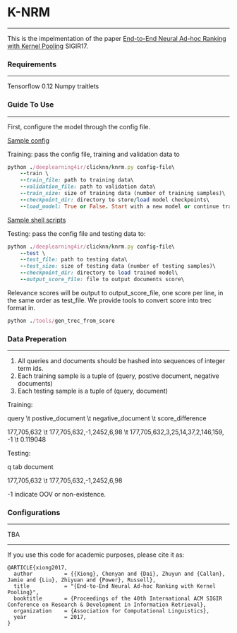 # K-NRM
---
This is the impelmentation of the paper [End-to-End Neural Ad-hoc Ranking with Kernel Pooling](http://www.cs.cmu.edu/~zhuyund/papers/end-end-neural.pdf) SIGIR17.

### Requirements
---
Tensorflow 0.12
Numpy
traitlets

### Guide To Use
---
First, configure the model through the config file. 

[Sample config](https://github.com/AdeDZY/KNRM/blob/master/sogou.knrm.config)

Training: pass the config file, training and validation data to
```ruby
python ./deeplearning4ir/clicknn/knrm.py config-file\
    --train \
    --train_file: path to training data\
    --validation_file: path to validation data\
    --train_size: size of training data (number of training samples)\
    --checkpoint_dir: directory to store/load model checkpoints\ 
    --load_model: True or False. Start with a new model or continue training
```

[Sample shell scripts](https://github.com/AdeDZY/KNRM/blob/master/train-sogou-knrm.sh)

Testing: pass the config file and testing data to:
```ruby
python ./deeplearning4ir/clicknn/knrm.py config-file\
    --test \
    --test_file: path to testing data\
    --test_size: size of testing data (number of testing samples)\
    --checkpoint_dir: directory to load trained model\
    --output_score_file: file to output documents score\

```
Relevance scores will be output to output_score_file, one score per line, in the same order as test_file.
We provide tools to convert score into trec format in.
```ruby
python ./tools/gen_trec_from_score
```

### Data Preperation
---
1. All queries and documents should be hashed into sequences of integer term ids.
2. Each training sample is a tuple of (query, postive document, negative documents)
3. Each testing sample is a tuple of (query, document)


Training:

query   \t postive_document   \t negative_document  \t score_difference 

177,705,632   \t  177,705,632,-1,2452,6,98   \t  177,705,632,3,25,14,37,2,146,159, -1   \t    0.119048

Testing:

q           tab document

177,705,632  \t   177,705,632,-1,2452,6,98

-1 indicate OOV or non-existence.


### Configurations 
---
TBA

---
If you use this code for academic purposes, please cite it as:

```
@ARTICLE{xiong2017,
  author          = {{Xiong}, Chenyan and {Dai}, Zhuyun and {Callan}, Jamie and {Liu}, Zhiyuan and {Power}, Russell},
  title           = "{End-to-End Neural Ad-hoc Ranking with Kernel Pooling}",
  booktitle       = {Proceedings of the 40th International ACM SIGIR Conference on Research & Development in Information Retrieval},
  organization    = {Association for Computational Linguistics},
  year            = 2017,
}
```




